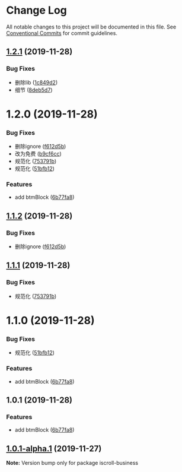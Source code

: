 # Change Log

All notable changes to this project will be documented in this file.
See [Conventional Commits](https://conventionalcommits.org) for commit guidelines.

## [1.2.1](https://github.com/FoxDaxian/oneForAll/compare/ofa-iscroll-business@1.2.0...ofa-iscroll-business@1.2.1) (2019-11-28)


### Bug Fixes

* 删除lib ([1c849d2](https://github.com/FoxDaxian/oneForAll/commit/1c849d2128fbf236099755b367ef8bb0e97f895b))
* 细节 ([8deb5d7](https://github.com/FoxDaxian/oneForAll/commit/8deb5d7ee966ce10c4edf9ee0001c1520997606a))





# 1.2.0 (2019-11-28)


### Bug Fixes

* 删除ignore ([f612d5b](https://github.com/FoxDaxian/oneForAll/commit/f612d5bde9b815cdb5791d46e26de4d2d7bcd0df))
* 改为免费 ([b9cf6cc](https://github.com/FoxDaxian/oneForAll/commit/b9cf6cc79207cc6e060f674f39e29d278b355180))
* 规范化 ([753791b](https://github.com/FoxDaxian/oneForAll/commit/753791bf2951cd9151c2e637bc47d0a943191245))
* 规范化 ([51bfb12](https://github.com/FoxDaxian/oneForAll/commit/51bfb12bfdf87875e0e2e39193a0d24c74893be7))


### Features

* add btmBlock ([6b77fa8](https://github.com/FoxDaxian/oneForAll/commit/6b77fa8e0a42fe0d5e7c7cabb664117fb9a17b39))





## [1.1.2](https://github.com/FoxDaxian/oneForAll/compare/@ofa/iscroll-business@1.1.1...@ofa/iscroll-business@1.1.2) (2019-11-28)


### Bug Fixes

* 删除ignore ([f612d5b](https://github.com/FoxDaxian/oneForAll/commit/f612d5bde9b815cdb5791d46e26de4d2d7bcd0df))





## [1.1.1](https://github.com/FoxDaxian/oneForAll/compare/@ofa/iscroll-business@1.1.0...@ofa/iscroll-business@1.1.1) (2019-11-28)


### Bug Fixes

* 规范化 ([753791b](https://github.com/FoxDaxian/oneForAll/commit/753791bf2951cd9151c2e637bc47d0a943191245))





# 1.1.0 (2019-11-28)


### Bug Fixes

* 规范化 ([51bfb12](https://github.com/FoxDaxian/oneForAll/commit/51bfb12bfdf87875e0e2e39193a0d24c74893be7))


### Features

* add btmBlock ([6b77fa8](https://github.com/FoxDaxian/oneForAll/commit/6b77fa8e0a42fe0d5e7c7cabb664117fb9a17b39))





## 1.0.1 (2019-11-28)


### Features

* add btmBlock ([6b77fa8](https://github.com/FoxDaxian/oneForAll/commit/6b77fa8e0a42fe0d5e7c7cabb664117fb9a17b39))





## [1.0.1-alpha.1](https://github.com/FoxDaxian/oneForAll/compare/iscroll-business@1.0.1-alpha.0...iscroll-business@1.0.1-alpha.1) (2019-11-27)

**Note:** Version bump only for package iscroll-business
